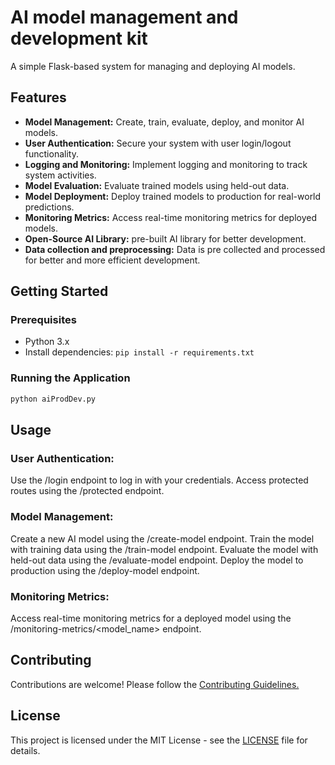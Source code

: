 # AI model management and development kit

A simple Flask-based system for managing and deploying AI models.

## Features

- **Model Management:** Create, train, evaluate, deploy, and monitor AI models.
- **User Authentication:** Secure your system with user login/logout functionality.
- **Logging and Monitoring:** Implement logging and monitoring to track system activities.
- **Model Evaluation:** Evaluate trained models using held-out data.
- **Model Deployment:** Deploy trained models to production for real-world predictions.
- **Monitoring Metrics:** Access real-time monitoring metrics for deployed models.
- **Open-Source AI Library:** pre-built AI library for better development. 
- **Data collection and preprocessing:** Data is pre collected and processed for better and more efficient development. 

## Getting Started

### Prerequisites

- Python 3.x
- Install dependencies: `pip install -r requirements.txt`

### Running the Application

```bash
python aiProdDev.py
```


## Usage
### User Authentication:
Use the /login endpoint to log in with your credentials.
Access protected routes using the /protected endpoint.

### Model Management:
Create a new AI model using the /create-model endpoint.
Train the model with training data using the /train-model endpoint.
Evaluate the model with held-out data using the /evaluate-model endpoint.
Deploy the model to production using the /deploy-model endpoint.

### Monitoring Metrics:
Access real-time monitoring metrics for a deployed model using the /monitoring-metrics/<model_name> endpoint.

## Contributing
Contributions are welcome! Please follow the [Contributing Guidelines.](Contributions.md)

## License
This project is licensed under the MIT License - see the [LICENSE](LICENSE) file for details.
